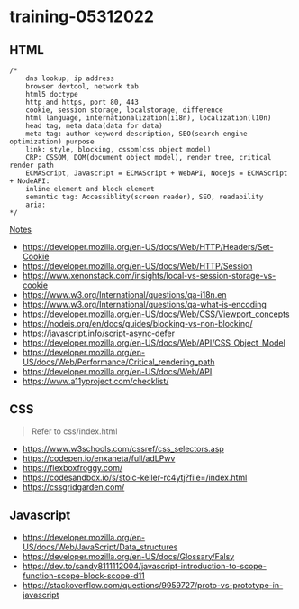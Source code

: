 # training-05312022

## HTML
```
/* 
    dns lookup, ip address
    browser devtool, network tab
    html5 doctype
    http and https, port 80, 443
    cookie, session storage, localstorage, difference
    html language, internationalization(i18n), localization(l10n)
    head tag, meta data(data for data)
    meta tag: author keyword description, SEO(search engine optimization) purpose
    link: style, blocking, cssom(css object model)
    CRP: CSSOM, DOM(document object model), render tree, critical render path
    ECMAScript, Javascript = ECMAScript + WebAPI, Nodejs = ECMAScript + NodeAPI:
    inline element and block element
    semantic tag: Accessiblity(screen reader), SEO, readability
    aria: 
*/
```
[Notes](https://www.evernote.com/shard/s479/client/snv?noteGuid=ce817616-12e3-4200-9790-56aa2b778417&noteKey=d0108dd687f81eda11f9c6471cec1a72&sn=https%3A%2F%2Fwww.evernote.com%2Fshard%2Fs479%2Fsh%2Fce817616-12e3-4200-9790-56aa2b778417%2Fd0108dd687f81eda11f9c6471cec1a72&title=HTML)
- https://developer.mozilla.org/en-US/docs/Web/HTTP/Headers/Set-Cookie
- https://developer.mozilla.org/en-US/docs/Web/HTTP/Session
- https://www.xenonstack.com/insights/local-vs-session-storage-vs-cookie
- https://www.w3.org/International/questions/qa-i18n.en
- https://www.w3.org/International/questions/qa-what-is-encoding
- https://developer.mozilla.org/en-US/docs/Web/CSS/Viewport_concepts
- https://nodejs.org/en/docs/guides/blocking-vs-non-blocking/
- https://javascript.info/script-async-defer
- https://developer.mozilla.org/en-US/docs/Web/API/CSS_Object_Model
- https://developer.mozilla.org/en-US/docs/Web/Performance/Critical_rendering_path
- https://developer.mozilla.org/en-US/docs/Web/API
- https://www.a11yproject.com/checklist/

## CSS
> Refer to css/index.html
- https://www.w3schools.com/cssref/css_selectors.asp
- https://codepen.io/enxaneta/full/adLPwv
- https://flexboxfroggy.com/
- https://codesandbox.io/s/stoic-keller-rc4ytj?file=/index.html
- https://cssgridgarden.com/

## Javascript
- https://developer.mozilla.org/en-US/docs/Web/JavaScript/Data_structures
- https://developer.mozilla.org/en-US/docs/Glossary/Falsy
- https://dev.to/sandy8111112004/javascript-introduction-to-scope-function-scope-block-scope-d11
- https://stackoverflow.com/questions/9959727/proto-vs-prototype-in-javascript